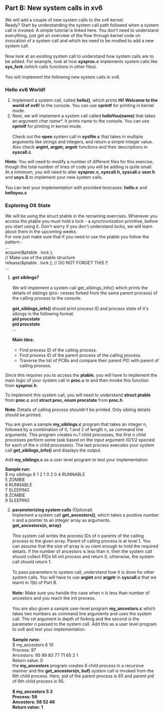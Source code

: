 ## Part B: New system calls in xv6

We will add a couple of new system calls to the xv6 kernel.<br />
Ready? Start by understanding the system call path followed when a system call is invoked. A simple tutorial is linked here. You don't need to understand everything, just get an overview of the flow through kernel code on invocation of a system call and which les need to be modied to add a new system call.<br /><br />
Now look at an existing system call to understand how system calls are to be added. For example, look at how **sysproc.c** implements system calls like **sys_fork** (which calls functions in other files).<br /><br />
You will implement the following new system calls in xv6.<br />
### Hello xv6 World!
1. Implement a system call, called **hello()**, which prints **Hi! Welcome to the world of xv6!** to the console. You can use **cprintf** for printing in kernel mode.
2. Next, we will implement a system call called **helloYou(name)** that takes an argument **char* name**. It prints name to the console. You can use **cprintf** for printing in kernel mode.<br /><br />
Check out the **open** system call in **sysfile.c** that takes in multiple arguments like strings and integers, and return a simple integer value.<br />
Also check **argint, argptr, argstr** functions and their descriptions in **syscall.c**.

**Hints:** You will need to modify a number of different files for this exercise, though the total number of lines of code you will be adding is quite small.<br />
At a minimum, you will need to alter **sysproc.c, syscall.h, syscall.c user.h** and **usys.S** to implement your new system calls.<br /><br />
You can test your implementation with provided testcases: **hello.c** and **helloyou.c**

### Exploring OS State
We will be using the struct ptable in the remaining exercises. Whenever you access the ptable you must hold a lock - a synchronization primitive, before you start using it. Don't worry if you don't understand locks, we will learn about them in the upcoming weeks.<br />
For now just make sure that if you need to use the ptable you follow the pattern :<br />
...<br />
acquire(&ptable . lock );<br />
// Make use of the ptable structure<br />
release(&ptable . lock ); // DO NOT FORGET THIS !!<br />
...<br />
1. **got siblings?**<br /><br />
We will implement a system call get_siblings_info() which prints the details of siblings (pro- cesses forked from the same parent process) of the calling process to the console.<br /><br />
**get_siblings_info()** should print process ID and process state of it's sibings in the following format.<br />
**pid procstate**<br />
**pid procstate**<br />
...<br /><br />
**Main Idea:**<br /><br />
    - Find process ID of the calling process.
    - Find process ID of the parent process of the calling process.
    - Traverse the list of PCBs and compare their parent PID with parent of calling process.<br />

Since this requires you to access the **ptable**, you will have to implement the main logic of your system call in **proc.c** le and then invoke this function from **sysproc.h**.

To implement this system call, you will need to understand **struct ptable** from **proc.c** and **struct proc, enum procstate** from **proc.h**.

**Note**: Details of calling process shouldn't be printed. Only sibling details should be printed.

You are given a sample **my_siblings.c** program that takes an integer n, followed by a combination of 0, 1 and 2 of length n, as command line arguments. This program creates n+1 child processes, the first n child processes perform some task based on the input argument (0/1/2 specied for each of the n child processes). The last process executes your system call **get_siblings_info()** and displays the output.

Add **my_siblings.c** as a user level program to test your implementation.

**Sample run:**<br />
$ my siblings 6 1 2 1 0 2 0 4 RUNNABLE<br />
5 ZOMBIE<br />
6 RUNNABLE<br />
7 SLEEPING<br />
8 ZOMBIE<br />
9 SLEEPING<br />

2. **parameterizing system calls** (Optional)<br />
Implement a system call **get_ancestors()**, which takes a positive number n and a pointer to an integer array as arguments.<br />
**get_ancestors(n, array)**<br /><br />
This system call writes the process IDs of n parents of the calling process to the given array. Parent of calling process is at level 1. You can assume that the size of array is su cient enough to hold the required details. If the number of ancestors is less than n, then the system call should collect PIDs till init process and return 0, otherwise, the system call should return 1.<br /><br />
To pass parameters to system call, understand how it is done for other system calls. You will have to use **argint** and **argptr** in **syscall.c** that we learnt in 1(b) of Part B.<br /><br />
**Note:** Make sure you handle the case when n is less than number of ancestors and you reach the init process.<br /><br />
You are also given a sample user-level program **my_ancestors.c** which takes two numbers as command line arguments and uses the system call. The rst argument is depth of forking and the second is the parameter n passed to the system call. Add this as a user level program to xv6 and test your implementation.<br /><br />
**Sample runs:**<br />
$ my_ancestors 6 10<br />
Process: 97<br />
Ancestors: 95 89 83 77 71 65 2 1<br />
Return value: 0<br />
the **my_ancestors** program creates 6 child process in a recursive manner and the **get_ancestors(n, buf)** system call is invoked from the 6th child process. Here, pid of the parent process is 65 and parent pid of 6th child process is 95.<br /><br />
**$ my_ancestors 5 3<br />
Process: 59<br />
Ancestors: 58 52 46<br />
Return value: 1**

